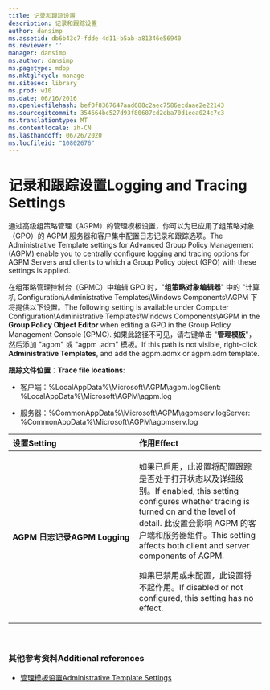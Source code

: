 ```yaml
---
title: 记录和跟踪设置
description: 记录和跟踪设置
author: dansimp
ms.assetid: db6b43c7-fdde-4d11-b5ab-a81346e56940
ms.reviewer: ''
manager: dansimp
ms.author: dansimp
ms.pagetype: mdop
ms.mktglfcycl: manage
ms.sitesec: library
ms.prod: w10
ms.date: 06/16/2016
ms.openlocfilehash: bef0f8367647aad688c2aec7586ecdaae2e22143
ms.sourcegitcommit: 354664bc527d93f80687cd2eba70d1eea024c7c3
ms.translationtype: MT
ms.contentlocale: zh-CN
ms.lasthandoff: 06/26/2020
ms.locfileid: "10802676"
---
```

# <span data-ttu-id="b3ba7-103">记录和跟踪设置</span><span class="sxs-lookup"><span data-stu-id="b3ba7-103">Logging and Tracing Settings</span></span>


<span data-ttu-id="b3ba7-104">通过高级组策略管理（AGPM）的管理模板设置，你可以为已应用了组策略对象（GPO）的 AGPM 服务器和客户集中配置日志记录和跟踪选项。</span><span class="sxs-lookup"><span data-stu-id="b3ba7-104">The Administrative Template settings for Advanced Group Policy Management (AGPM) enable you to centrally configure logging and tracing options for AGPM Servers and clients to which a Group Policy object (GPO) with these settings is applied.</span></span>

<span data-ttu-id="b3ba7-105">在组策略管理控制台（GPMC）中编辑 GPO 时，"**组策略对象编辑器**" 中的 "计算机 Configuration\\Administrative Templates\\Windows Components\\AGPM 下将提供以下设置。</span><span class="sxs-lookup"><span data-stu-id="b3ba7-105">The following setting is available under Computer Configuration\\Administrative Templates\\Windows Components\\AGPM in the **Group Policy Object Editor** when editing a GPO in the Group Policy Management Console (GPMC).</span></span> <span data-ttu-id="b3ba7-106">如果此路径不可见，请右键单击 "**管理模板**"，然后添加 "agpm" 或 "agpm .adm" 模板。</span><span class="sxs-lookup"><span data-stu-id="b3ba7-106">If this path is not visible, right-click **Administrative Templates**, and add the agpm.admx or agpm.adm template.</span></span>

<span data-ttu-id="b3ba7-107">**跟踪文件位置**：</span><span class="sxs-lookup"><span data-stu-id="b3ba7-107">**Trace file locations**:</span></span>

-   <span data-ttu-id="b3ba7-108">客户端：%LocalAppData%\\Microsoft\\AGPM\\agpm.log</span><span class="sxs-lookup"><span data-stu-id="b3ba7-108">Client: %LocalAppData%\\Microsoft\\AGPM\\agpm.log</span></span>

-   <span data-ttu-id="b3ba7-109">服务器：%CommonAppData%\\Microsoft\\AGPM\\agpmserv.log</span><span class="sxs-lookup"><span data-stu-id="b3ba7-109">Server: %CommonAppData%\\Microsoft\\AGPM\\agpmserv.log</span></span>

<table>
<colgroup>
<col width="50%" />
<col width="50%" />
</colgroup>
<thead>
<tr class="header">
<th align="left"><span data-ttu-id="b3ba7-110">设置</span><span class="sxs-lookup"><span data-stu-id="b3ba7-110">Setting</span></span></th>
<th align="left"><span data-ttu-id="b3ba7-111">作用</span><span class="sxs-lookup"><span data-stu-id="b3ba7-111">Effect</span></span></th>
</tr>
</thead>
<tbody>
<tr class="odd">
<td align="left"><p><strong><span data-ttu-id="b3ba7-112">AGPM 日志记录</span><span class="sxs-lookup"><span data-stu-id="b3ba7-112">AGPM Logging</span></span></strong></p></td>
<td align="left"><p><span data-ttu-id="b3ba7-113">如果已启用，此设置将配置跟踪是否处于打开状态以及详细级别。</span><span class="sxs-lookup"><span data-stu-id="b3ba7-113">If enabled, this setting configures whether tracing is turned on and the level of detail.</span></span> <span data-ttu-id="b3ba7-114">此设置会影响 AGPM 的客户端和服务器组件。</span><span class="sxs-lookup"><span data-stu-id="b3ba7-114">This setting affects both client and server components of AGPM.</span></span></p>
<p><span data-ttu-id="b3ba7-115">如果已禁用或未配置，此设置将不起作用。</span><span class="sxs-lookup"><span data-stu-id="b3ba7-115">If disabled or not configured, this setting has no effect.</span></span></p></td>
</tr>
</tbody>
</table>

 

### <span data-ttu-id="b3ba7-116">其他参考资料</span><span class="sxs-lookup"><span data-stu-id="b3ba7-116">Additional references</span></span>

-   [<span data-ttu-id="b3ba7-117">管理模板设置</span><span class="sxs-lookup"><span data-stu-id="b3ba7-117">Administrative Template Settings</span></span>](administrative-template-settings.md)

 

 





